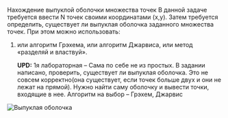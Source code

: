 Нахождение выпуклой оболочки множества точек
В данной задаче требуется ввести N точек своими координатами (x,y). Затем требуется определить, существует ли выпуклая оболочка заданного множества точек. При этом можно использовать:
1.	или алгоритм Грэхема, или алгоритм Джарвиса, или метод «разделяй и властвуй».


    **UPD:**
1я лабораторная – Сама по себе не из простых. В задании написано, проверить, существует ли выпуклая оболочка. Это не совсем корректно(она существует, если точек больше двух и они не лежат на прямой). Нужно найти саму оболочку и вывести точки, входящие в нее. Алгоритм на выбор – Грэхем, Джарвис 

![Выпуклая оболочка](https://habrastorage.org/webt/jp/ln/ai/jplnaibmzuesqd1zeyewl_cfpls.jpeg "Подсказка")